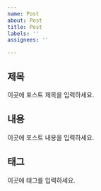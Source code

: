 ```yaml
---
name: Post
about: Post
title: Post
labels: ''
assignees: ''

---
```


## 제목
이곳에 포스트 제목을 입력하세요.

## 내용
이곳에 포스트 내용을 입력하세요.

## 태그
이곳에 태그를 입력하세요.
